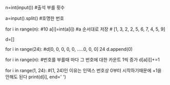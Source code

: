 n=int(input())                             #출석 부를 횟수
                        
a=input().split()                          #호명한 번호

for i in range(n):                          #10 
     a[i]=int(a[i])                         #a 순서대로 저장  # [1, 3, 2, 2, 5, 6, 7, 4, 5, 9]
     
d=[]

for i in range(24):                         #d[0, 0, 0, 0, 0, .....0, 0, 0]  24
     d.append(0)

for i in range(n):                           #번호를 부를때 마다 그 번호에 대한 카운트 1씩 증가
     d[a[i]]+=1

for i in range(1, 24):                       #(1, 24)인 이유는 인덱스 번호상 0부터 시작하기때문에 +1을 안해도 된다
     print(d[i], end=' ')
